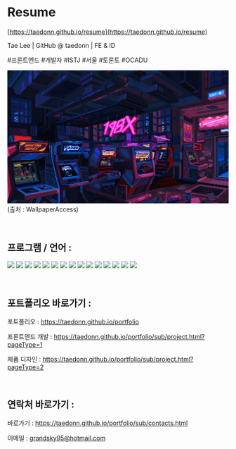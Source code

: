 # Resume

[https://taedonn.github.io/resume](https://taedonn.github.io/resume)

Tae Lee | GitHub @ taedonn | FE & ID

#프론트엔드 #개발자 #ISTJ #서울 #토론토 #OCADU

![title_image](./src/img/pixel_art_readme.gif)<br>
(출처 : WallpaperAccess)

&nbsp;

## 프로그램 / 언어 :

<img src="https://img.shields.io/badge/html5-E34F26?style=for-the-badge&logo=html5&logoColor=white"> <img src="https://img.shields.io/badge/css3-1572B6?style=for-the-badge&logo=css3&logoColor=white"> <img src="https://img.shields.io/badge/sass-CC6699?style=for-the-badge&logo=sass&logoColor=white"> <img src="https://img.shields.io/badge/javascript-F7DF1E?style=for-the-badge&logo=javascript&logoColor=white"> <img src="https://img.shields.io/badge/jquery-0769AD?style=for-the-badge&logo=jquery&logoColor=white"> <img src="https://img.shields.io/badge/markdown-000000?style=for-the-badge&logo=markdown&logoColor=white"> <img src="https://img.shields.io/badge/three.js-000000?style=for-the-badge&logo=three.js&logoColor=white"> <img src="https://img.shields.io/badge/node.js-339933?style=for-the-badge&logo=node.js&logoColor=white"> <img src="https://img.shields.io/badge/react-61DAFB?style=for-the-badge&logo=react&logoColor=white"> <img src="https://img.shields.io/badge/json-000000?style=for-the-badge&logo=json&logoColor=white"> <img src="https://img.shields.io/badge/jekyll-CC0000?style=for-the-badge&logo=jekyll&logoColor=white"> <img src="https://img.shields.io/badge/git-F05032?style=for-the-badge&logo=git&logoColor=white"> <img src="https://img.shields.io/badge/github-181717?style=for-the-badge&logo=github&logoColor=white"> <img src="https://img.shields.io/badge/sourcetree-0052CC?style=for-the-badge&logo=sourcetree&logoColor=white"> <img src="https://img.shields.io/badge/visual studio code-007ACC?style=for-the-badge&logo=visualstudiocode&logoColor=white">

&nbsp;

## 포트폴리오 바로가기 :

포트폴리오 : https://taedonn.github.io/portfolio

프론트엔드 개발 : https://taedonn.github.io/portfolio/sub/project.html?pageType=1

제품 디자인 : https://taedonn.github.io/portfolio/sub/project.html?pageType=2

&nbsp;

## 연락처 바로가기 :

바로가기 : https://taedonn.github.io/portfolio/sub/contacts.html

이메일 : grandsky95@hotmail.com